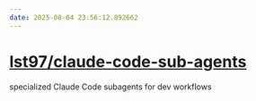 ```yaml
---
date: 2025-08-04 23:56:12.892662
---
```


# [lst97/claude-code-sub-agents](https://github.com/lst97/claude-code-sub-agents)

specialized Claude Code subagents for dev workflows